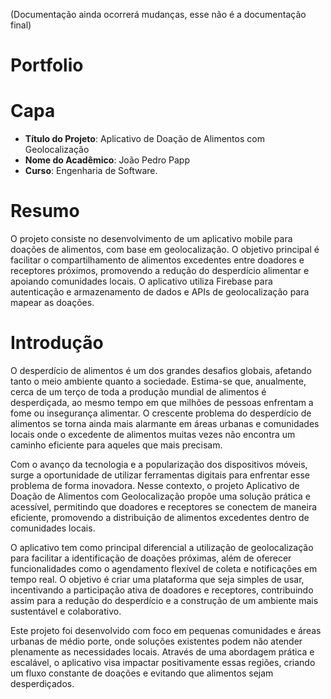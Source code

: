 (Documentação ainda ocorrerá mudanças, esse não é a documentação final)
# Portfolio

# Capa

- **Título do Projeto**: Aplicativo de Doação de Alimentos com Geolocalização
- **Nome do Acadêmico**: João Pedro Papp
- **Curso**: Engenharia de Software.

# Resumo

O projeto consiste no desenvolvimento de um aplicativo mobile para doações de alimentos, com base em geolocalização. O objetivo principal é facilitar o compartilhamento de alimentos excedentes entre doadores e receptores próximos, promovendo a redução do desperdício alimentar e apoiando comunidades locais. O aplicativo utiliza Firebase para autenticação e armazenamento de dados e APIs de geolocalização para mapear as doações.

# Introdução

O desperdício de alimentos é um dos grandes desafios globais, afetando tanto o meio ambiente quanto a sociedade. Estima-se que, anualmente, cerca de um terço de toda a produção mundial de alimentos é desperdiçada, ao mesmo tempo em que milhões de pessoas enfrentam a fome ou insegurança alimentar. O crescente problema do desperdício de alimentos se torna ainda mais alarmante em áreas urbanas e comunidades locais onde o excedente de alimentos muitas vezes não encontra um caminho eficiente para aqueles que mais precisam.

Com o avanço da tecnologia e a popularização dos dispositivos móveis, surge a oportunidade de utilizar ferramentas digitais para enfrentar esse problema de forma inovadora. Nesse contexto, o projeto Aplicativo de Doação de Alimentos com Geolocalização propõe uma solução prática e acessível, permitindo que doadores e receptores se conectem de maneira eficiente, promovendo a distribuição de alimentos excedentes dentro de comunidades locais.

O aplicativo tem como principal diferencial a utilização de geolocalização para facilitar a identificação de doações próximas, além de oferecer funcionalidades como o agendamento flexível de coleta e notificações em tempo real. O objetivo é criar uma plataforma que seja simples de usar, incentivando a participação ativa de doadores e receptores, contribuindo assim para a redução do desperdício e a construção de um ambiente mais sustentável e colaborativo.

Este projeto foi desenvolvido com foco em pequenas comunidades e áreas urbanas de médio porte, onde soluções existentes podem não atender plenamente as necessidades locais. Através de uma abordagem prática e escalável, o aplicativo visa impactar positivamente essas regiões, criando um fluxo constante de doações e evitando que alimentos sejam desperdiçados.

